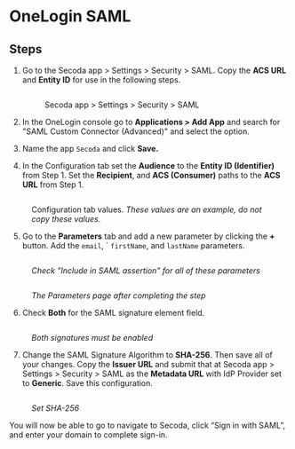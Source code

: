 # OneLogin SAML

## Steps

1.  Go to the Secoda app > Settings > Security > SAML. Copy the **ACS URL** and **Entity ID** for use in the following steps.

    <figure><img src="https://secoda-public-media-assets.s3.amazonaws.com/834bbc4a-4653-45e8-a8e2-95af881045de.png" alt=""><figcaption><p>Secoda app > Settings > Security > SAML</p></figcaption></figure>
2. In the OneLogin console go to **Applications > Add App** and search for "SAML Custom Connector (Advanced)" and select the option.
3. Name the app `Secoda` and click **Save.**
4. In the Configuration tab set the **Audience** to the **Entity ID (Identifier)** from Step 1. Set the **Recipient**, and **ACS (Consumer)** paths to the **ACS URL** from Step 1.

<figure><img src="https://secoda-public-media-assets.s3.amazonaws.com/d8e24d7d-1675-4020-b218-b9db199f2b15.png" alt=""><figcaption><p>Configuration tab values. <em>These values are an example, do not copy these values.</em></p></figcaption></figure>

5. Go to the **Parameters** tab and add a new parameter by clicking the **+** button. Add the `email`, \` `firstName`, and `lastName` parameters.&#x20;

<figure><img src="https://secoda-public-media-assets.s3.amazonaws.com/4a8875cb-79a1-4da3-afff-1e9c40da33f2.png" alt=""><figcaption><p><em>Check "Include in SAML assertion" for all of these parameters</em></p></figcaption></figure>

<figure><img src="https://secoda-public-media-assets.s3.amazonaws.com/d2f8b68b-f242-4622-bac3-e2d1f42c277f.png" alt=""><figcaption><p><em>The Parameters page after completing the step</em></p></figcaption></figure>

6. Check **Both** for the SAML signature element field.

<figure><img src="https://secoda-public-media-assets.s3.amazonaws.com/df8900ac-0d27-434e-b1ac-03ae72c421ba.png" alt=""><figcaption><p><em>Both signatures must be enabled</em></p></figcaption></figure>

7. Change the SAML Signature Algorithm to **SHA-256**. Then save all of your changes. Copy the **Issuer URL** and submit that at Secoda app > Settings > Security > SAML as the **Metadata URL** with IdP Provider set to **Generic**. Save this configuration.

<figure><img src="https://secoda-public-media-assets.s3.amazonaws.com/71eacfc5-218c-4312-86b7-9911b332515b.png" alt=""><figcaption><p><em>Set SHA-256</em></p></figcaption></figure>

You will now be able to go to navigate to Secoda, click “Sign in with SAML”, and enter your domain to complete sign-in.

